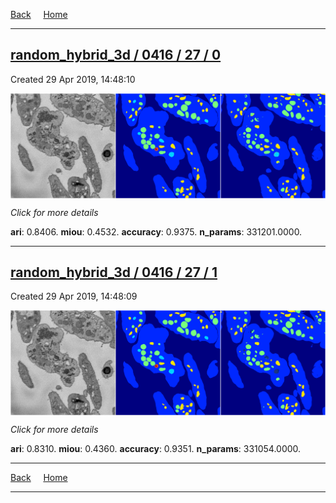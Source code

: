 
[Back](..)&nbsp;&nbsp;&nbsp;&nbsp;&nbsp;[Home](https://leapmanlab.github.io/snapshots)

---

<div class="summary"><a href="0"><h2>random_hybrid_3d / 0416 / 27 / 0</h2></a><p>Created 29 Apr 2019, 14:48:10
</p><a href="0"><img src="0/media/summary.png" align="center"></a><p>
<i>Click for more details</i>
</p></div>

**ari**: 0.8406. **miou**: 0.4532. **accuracy**: 0.9375. **n_params**: 331201.0000. 

---

<div class="summary"><a href="1"><h2>random_hybrid_3d / 0416 / 27 / 1</h2></a><p>Created 29 Apr 2019, 14:48:09
</p><a href="1"><img src="1/media/summary.png" align="center"></a><p>
<i>Click for more details</i>
</p></div>

**ari**: 0.8310. **miou**: 0.4360. **accuracy**: 0.9351. **n_params**: 331054.0000. 

---

[Back](..)&nbsp;&nbsp;&nbsp;&nbsp;&nbsp;[Home](https://leapmanlab.github.io/snapshots)

---
